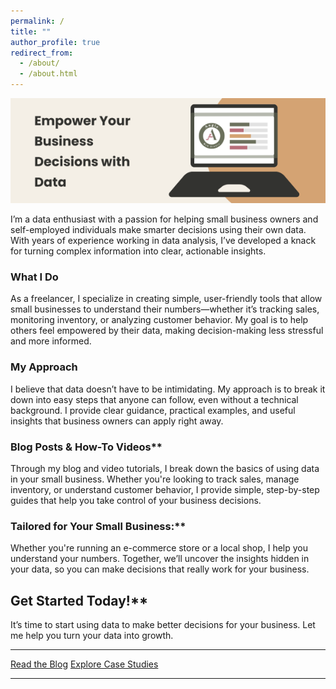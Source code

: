 ```yaml
---
permalink: /
title: ""
author_profile: true
redirect_from: 
  - /about/
  - /about.html
---
```


<img src="/images/angiewebstudiohero.png" alt="Empower Your Business Decisions with Data">


I’m a data enthusiast with a passion for helping small business owners and self-employed individuals make smarter decisions using their own data. With years of experience working in data analysis, I’ve developed a knack for turning complex information into clear, actionable insights.

### What I Do
As a freelancer, I specialize in creating simple, user-friendly tools that allow small businesses to understand their numbers—whether it’s tracking sales, monitoring inventory, or analyzing customer behavior. My goal is to help others feel empowered by their data, making decision-making less stressful and more informed.

### My Approach
I believe that data doesn’t have to be intimidating. My approach is to break it down into easy steps that anyone can follow, even without a technical background. I provide clear guidance, practical examples, and useful insights that business owners can apply right away.

### Blog Posts & How-To Videos**
Through my blog and video tutorials, I break down the basics of using data in your small business. Whether you're looking to track sales, manage inventory, or understand customer behavior, I provide simple, step-by-step guides that help you take control of your business decisions.

### Tailored for Your Small Business:**  
Whether you're running an e-commerce store or a local shop, I help you understand your numbers. Together, we’ll uncover the insights hidden in your data, so you can make decisions that really work for your business.

## Get Started Today!**

It’s time to start using data to make better decisions for your business. Let me help you turn your data into growth.

---

[Read the Blog][blog] [Explore Case Studies][case-studies]

---

[blog]: https://angiewebstudio.com/year-archive/
[case-studies]: https://angiewebstudio.com/portfolio/